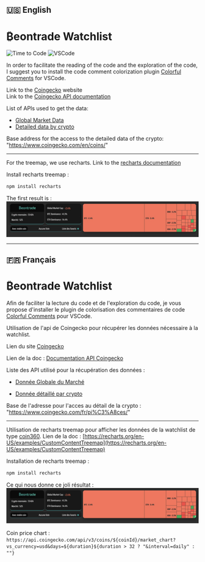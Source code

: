 🇺🇸 English
-
# ₿eontrade Watchlist

![Time to Code](https://wakatime.com/badge/user/933ebfa6-42e4-4a54-b3fc-658e9f1ab22f/project/dbb5c8a3-45a8-4a2f-bd51-bef69daa5649.svg)
![VSCode](https://img.shields.io/badge/code-vscode-lightgreen.svg)

In order to facilitate the reading of the code and the exploration of the code, I suggest you to install the code comment colorization plugin [Colorful Comments](https://marketplace.visualstudio.com/items?itemName=ParthR2031.colorful-comments) for VSCode.

  Link to the [Coingecko](https://www.coingecko.com/en) website  
  Link to the [Coingecko API documentation](https://www.coingecko.com/en/api/documentation)  

  List of APIs used to get the data:
  * [Global Market Data](https://api.coingecko.com/api/v3/global)
  * [Detailed data by crypto](https://api.coingecko.com/api/v3/coins/markets?vs_currency=usd&order=market_cap_desc&per_page=250&page=1&sparkline=false&price_change_percentage=1h%2C24h%2C7d%2C14d%2C30d%2C200d%2C1y)
  
  Base address for the access to the detailed data of the crypto: "https://www.coingecko.com/en/coins/"

-------

For the treemap, we use recharts. Link to the [recharts documentation](https://recharts.org/en-US/examples/CustomContentTreemap) 

Install recharts treemap :

```bash
npm install recharts
```
The first result is :
![header](src/assets/readme/header.jpg)

-------

🇫🇷 Français
-
# ₿eontrade Watchlist

Afin de faciliter la lecture du code et de l'exploration du code, je vous propose d'installer le plugin de colorisation des commentaires de code [Colorful Comments](https://marketplace.visualstudio.com/items?itemName=ParthR2031.colorful-comments) pour VSCode.

Utilisation de l'api de Coingecko pour récupérer les données nécessaire à la watchlist.  

Lien du site [Coingecko](https://www.coingecko.com/fr)  

Lien de la doc : [Documentation API Coingecko](https://www.coingecko.com/fr/api/documentation)  

Liste des API utilisé pour la récupération des données :

* [Donnée Globale du Marché](https://api.coingecko.com/api/v3/global)

* [Donnée détaillé par crypto](https://api.coingecko.com/api/v3/coins/markets?vs_currency=usd&order=market_cap_desc&per_page=250&page=1&sparkline=false&price_change_percentage=1h%2C24h%2C7d%2C14d%2C30d%2C200d%2C1y)

Base de l'adresse pour l'acces au détail de la crypto : "https://www.coingecko.com/fr/pi%C3%A8ces/"  

-------

Utilisation de recharts treemap pour afficher les données de la watchlist de type [coin360](https://www.coin360.com/). 
Lien de la doc : [https://recharts.org/en-US/examples/CustomContentTreemap](https://recharts.org/en-US/examples/CustomContentTreemap)  

Installation de recharts treemap :

```bash
npm install recharts
```

Ce qui nous donne ce joli résultat :  
![header](src/assets/readme/header.jpg)
  
Coin price chart : `https://api.coingecko.com/api/v3/coins/${coinId}/market_chart?vs_currency=usd&days=${duration}${duration > 32 ? "&interval=daily" : ""}`
